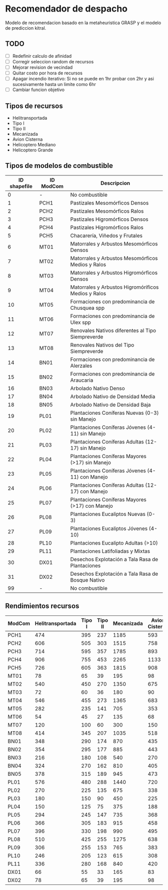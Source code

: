 # Recomendador de despacho
Modelo de recomendacion basado en la metaheuristica GRASP y el modelo de prediccion kitral.

## TODO
- [ ] Redefinir calculo de afinidad
- [ ] Corregir seleccion random de recursos
- [ ] Mejorar revision de vecindad
- [ ] Quitar costo por hora de recursos
- [ ] Apagar incendio iterativo: Si no se puede en 1hr probar con 2hr y asi sucesivamente hasta un limite como 6hr
- [ ] Cambiar funcion objetivo

## Tipos de recursos
- Helitransportada
- Tipo I
- Tipo II
- Mecanizada
- Avion Cisterna
- Helicoptero Mediano
- Helicoptero Grande

## Tipos de modelos de combustible
| ID shapefile | ID ModCom | Descripcion                                         |
|--------------|-----------|-----------------------------------------------------|
| 0            |  -        | No combustible                                      |
| 1            |  PCH1     | Pastizales Mesomórficos Densos                      |
| 2            |  PCH2     | Pastizales Mesomórficos Ralos                       |
| 3            |  PCH3     | Pastizales Higromórficos Densos                     |
| 4            |  PCH4     | Pastizales Higromórficos Ralos                      |
| 5            |  PCH5     | Chacarería, Viñedos y Frutales                      |
| 6            |  MT01     | Matorrales y Arbustos Mesomórficos Densos           |
| 7            |  MT02     | Matorrales y Arbustos Mesomórficos Medios y Ralos   |
| 8            |  MT03     | Matorrales y Arbustos Higromórficos Densos          |
| 9            |  MT04     | Matorrales y Arbustos Higromórificos Medios y Ralos |
| 10           |  MT05     | Formaciones con predominancia de Chusquea spp       |
| 11           |  MT06     | Formaciones con predominancia de Ulex spp           |
| 12           |  MT07     | Renovales Nativos diferentes al Tipo Siempreverde   |
| 13           |  MT08     | Renovales Nativos del Tipo Siempreverde             |
| 14           |  BN01     | Formaciones con predominancia de Alerzales          |
| 15           |  BN02     | Formaciones con predominancia de Araucaria          |
| 16           |  BN03     | Arbolado Nativo Denso                               |
| 17           |  BN04     | Arbolado Nativo de Densidad Media                   |
| 18           |  BN05     | Arbolado Nativo de Densidad Baja                    |
| 19           |  PL01     | Plantaciones Coníferas Nuevas (0-3) sin Manejo      |
| 20           |  PL02     | Plantaciones Coníferas Jóvenes (4-11) sin Manejo    |
| 21           |  PL03     | Plantaciones Coníferas Adultas (12-17) sin Manejo   |
| 22           |  PL04     | Plantaciones Coníferas Mayores (>17) sin Manejo     |
| 23           |  PL05     | Plantaciones Coníferas Jóvenes (4-11) con Manejo    |
| 24           |  PL06     | Plantaciones Coníferas Adultas (12-17) con Manejo   |
| 25           |  PL07     | Plantaciones Coníferas Mayores (>17) con Manejo     |
| 26           |  PL08     | Plantaciones Eucaliptos Nuevas (0-3)                |
| 27           |  PL09     | Plantaciones Eucaliptos Jóvenes (4-10)              |
| 28           |  PL10     | Plantaciones Eucalipto Adultas (>10)                |
| 29           |  PL11     | Plantaciones Latifoliadas y Mixtas                  |
| 30           |  DX01     | Desechos Explotación a Tala Rasa de Plantaciones    |
| 31           |  DX02     | Desechos Explotación a Tala Rasa de Bosque Nativo   |
| 99           |  -        | No combustible                                      |

## Rendimientos recursos
| ModCom | Helitransportada | Tipo I | Tipo II | Mecanizada | Avion Cisterna | Helicoptero Mediano | Helicoptero Grande |
|--------|------------------|--------|---------|------------|----------------|---------------------|--------------------|
| PCH1   | 474              | 395    | 237     | 1185       | 593            | 198                 | 790                |
| PCH2   | 606              | 505    | 303     | 1515       | 758            | 253                 | 1010               |
| PCH3   | 714              | 595    | 357     | 1785       | 893            | 298                 | 1190               |
| PCH4   | 906              | 755    | 453     | 2265       | 1133           | 378                 | 1510               |
| PCH5   | 726              | 605    | 363     | 1815       | 908            | 303                 | 1210               |
| MT01   | 78               | 65     | 39      | 195        | 98             | 33                  | 130                |
| MT02   | 540              | 450    | 270     | 1350       | 675            | 225                 | 900                |
| MT03   | 72               | 60     | 36      | 180        | 90             | 30                  | 120                |
| MT04   | 546              | 455    | 273     | 1365       | 683            | 228                 | 910                |
| MT05   | 282              | 235    | 141     | 705        | 353            | 118                 | 470                |
| MT06   | 54               | 45     | 27      | 135        | 68             | 23                  | 90                 |
| MT07   | 120              | 100    | 60      | 300        | 150            | 50                  | 200                |
| MT08   | 414              | 345    | 207     | 1035       | 518            | 173                 | 690                |
| BN01   | 348              | 290    | 174     | 870        | 435            | 145                 | 580                |
| BN02   | 354              | 295    | 177     | 885        | 443            | 148                 | 590                |
| BN03   | 216              | 180    | 108     | 540        | 270            | 90                  | 360                |
| BN04   | 324              | 270    | 162     | 810        | 405            | 135                 | 540                |
| BN05   | 378              | 315    | 189     | 945        | 473            | 158                 | 630                |
| PL01   | 576              | 480    | 288     | 1440       | 720            | 240                 | 960                |
| PL02   | 270              | 225    | 135     | 675        | 338            | 113                 | 450                |
| PL03   | 180              | 150    | 90      | 450        | 225            | 75                  | 300                |
| PL04   | 150              | 125    | 75      | 375        | 188            | 63                  | 250                |
| PL05   | 294              | 245    | 147     | 735        | 368            | 123                 | 490                |
| PL06   | 366              | 305    | 183     | 915        | 458            | 153                 | 610                |
| PL07   | 396              | 330    | 198     | 990        | 495            | 165                 | 660                |
| PL08   | 510              | 425    | 255     | 1275       | 638            | 213                 | 850                |
| PL09   | 306              | 255    | 153     | 765        | 383            | 128                 | 510                |
| PL10   | 246              | 205    | 123     | 615        | 308            | 103                 | 410                |
| PL11   | 336              | 280    | 168     | 840        | 420            | 140                 | 560                |
| DX01   | 66               | 55     | 33      | 165        | 83             | 28                  | 110                |
| DX02   | 78               | 65     | 39      | 195        | 98             | 33                  | 130                |
